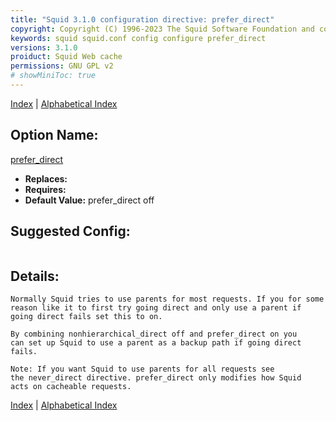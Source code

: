 ```yaml
---
title: "Squid 3.1.0 configuration directive: prefer_direct"
copyright: Copyright (C) 1996-2023 The Squid Software Foundation and contributors
keywords: squid squid.conf config configure prefer_direct
versions: 3.1.0
proiduct: Squid Web cache
permissions: GNU GPL v2
# showMiniToc: true
---
```

[Index](index#toc_prefer_direct) | [Alphabetical Index](index_all#toc_prefer_direct)

## Option Name:
[prefer_direct](#prefer_direct)
 * **Replaces:** 
 * **Requires:** 
 * **Default Value:** prefer_direct off


## Suggested Config:
```plaintext

```

## Details:

	Normally Squid tries to use parents for most requests. If you for some
	reason like it to first try going direct and only use a parent if
	going direct fails set this to on.

	By combining nonhierarchical_direct off and prefer_direct on you
	can set up Squid to use a parent as a backup path if going direct
	fails.

	Note: If you want Squid to use parents for all requests see
	the never_direct directive. prefer_direct only modifies how Squid
	acts on cacheable requests.



[Index](index#toc_prefer_direct) | [Alphabetical Index](index_all#toc_prefer_direct)

